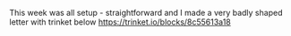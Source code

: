 This week was all setup - straightforward and I made a very badly shaped letter with trinket below
https://trinket.io/blocks/8c55613a18
